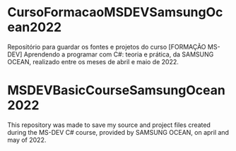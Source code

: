 # CursoFormacaoMSDEVSamsungOcean2022
Repositório para guardar os fontes e projetos do curso [FORMAÇÃO MS-DEV] Aprendendo a programar com C#: teoria e prática, da SAMSUNG OCEAN, realizado entre os meses de abril e maio de 2022.

# MSDEVBasicCourseSamsungOcean2022
This repository was made to save my source and project files created during the MS-DEV C# course, provided by SAMSUNG OCEAN, on april and may of 2022.
